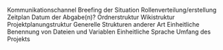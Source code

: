 Kommunikationschannel 
Breefing der Situation 
Rollenverteilung/erstellung 
Zeitplan
Datum der Abgabe(n)?
Ordnerstruktur 
Wikistruktur 
Projektplanungstruktur 
Generelle Strukturen anderer Art 
Einheitliche Benennung von Dateien und Variablen 
Einheitliche Sprache 
Umfang des Projekts 
